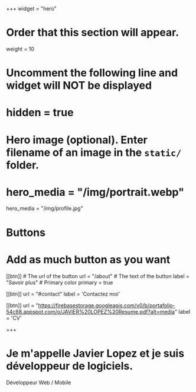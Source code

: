 +++
widget = "hero"
# Order that this section will appear.
weight = 10

# Uncomment the following line and widget will NOT be displayed
# hidden = true

# Hero image (optional). Enter filename of an image in the `static/` folder.
# hero_media = "/img/portrait.webp"
hero_media = "/img/profile.jpg"

# Buttons
# Add as much button as you want
[[btn]]
	# The url of the button
  url = "/about"
	# The text of the button
  label = "Savoir plus"
	# Primary color
	primary = true

[[btn]]
  url = "#contact"
  label = 'Contactez moi'

[[btn]]
  url = "https://firebasestorage.googleapis.com/v0/b/portafolio-54c88.appspot.com/o/JAVIER%20LOPEZ%20Resume.pdf?alt=media"
  label = 'CV'

+++

# Je m'appelle **Javier Lopez** et je suis **développeur de logiciels**.

Développeur Web / Mobile
